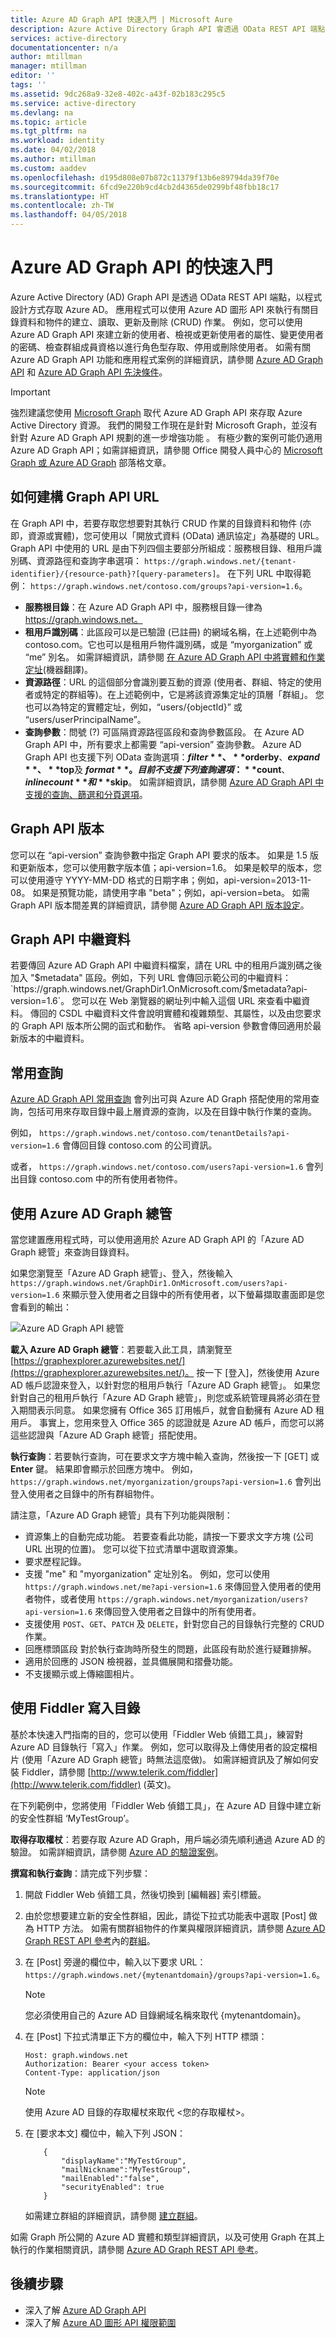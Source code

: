 ```yaml
---
title: Azure AD Graph API 快速入門 | Microsoft Aure
description: Azure Active Directory Graph API 會透過 OData REST API 端點，以程式設計方式存取 Azure AD。 應用程式可以使用 Azure AD 圖形 API 來執行有關目錄資料和物件的建立、讀取、更新及刪除 (CRUD) 作業。
services: active-directory
documentationcenter: n/a
author: mtillman
manager: mtillman
editor: ''
tags: ''
ms.assetid: 9dc268a9-32e8-402c-a43f-02b183c295c5
ms.service: active-directory
ms.devlang: na
ms.topic: article
ms.tgt_pltfrm: na
ms.workload: identity
ms.date: 04/02/2018
ms.author: mtillman
ms.custom: aaddev
ms.openlocfilehash: d195d808e07b872c11379f13b6e89794da39f70e
ms.sourcegitcommit: 6fcd9e220b9cd4cb2d4365de0299bf48fbb18c17
ms.translationtype: HT
ms.contentlocale: zh-TW
ms.lasthandoff: 04/05/2018
---
```

# <a name="quickstart-for-the-azure-ad-graph-api"></a>Azure AD Graph API 的快速入門
Azure Active Directory (AD) Graph API 是透過 OData REST API 端點，以程式設計方式存取 Azure AD。 應用程式可以使用 Azure AD 圖形 API 來執行有關目錄資料和物件的建立、讀取、更新及刪除 (CRUD) 作業。 例如，您可以使用 Azure AD Graph API 來建立新的使用者、檢視或更新使用者的屬性、變更使用者的密碼、檢查群組成員資格以進行角色型存取、停用或刪除使用者。 如需有關 Azure AD Graph API 功能和應用程式案例的詳細資訊，請參閱 [Azure AD Graph API](https://msdn.microsoft.com/Library/Azure/Ad/Graph/api/api-catalog) 和 [Azure AD Graph API 先決條件](https://msdn.microsoft.com/library/hh974476.aspx)。 

> [!IMPORTANT]
> 強烈建議您使用 [Microsoft Graph](https://developer.microsoft.com/graph) 取代 Azure AD Graph API 來存取 Azure Active Directory 資源。 我們的開發工作現在是針對 Microsoft Graph，並沒有針對 Azure AD Graph API 規劃的進一步增強功能 。 有極少數的案例可能仍適用 Azure AD Graph API；如需詳細資訊，請參閱 Office 開發人員中心的 [Microsoft Graph 或 Azure AD Graph](https://dev.office.com/blogs/microsoft-graph-or-azure-ad-graph) 部落格文章。
> 
> 

## <a name="how-to-construct-a-graph-api-url"></a>如何建構 Graph API URL
在 Graph API 中，若要存取您想要對其執行 CRUD 作業的目錄資料和物件 (亦即，資源或實體)，您可使用以「開放式資料 (OData) 通訊協定」為基礎的 URL。 Graph API 中使用的 URL 是由下列四個主要部分所組成：服務根目錄、租用戶識別碼、資源路徑和查詢字串選項： `https://graph.windows.net/{tenant-identifier}/{resource-path}?[query-parameters]`。 在下列 URL 中取得範例： `https://graph.windows.net/contoso.com/groups?api-version=1.6`。

* **服務根目錄**：在 Azure AD Graph API 中，服務根目錄一律為 https://graph.windows.net。
* **租用戶識別碼**：此區段可以是已驗證 (已註冊) 的網域名稱，在上述範例中為 contoso.com。它也可以是租用戶物件識別碼，或是 “myorganization” 或 “me” 別名。 如需詳細資訊，請參閱 [在 Azure AD Graph API 中將實體和作業定址](https://msdn.microsoft.com/Library/Azure/Ad/Graph/howto/azure-ad-graph-api-operations-overview)(機器翻譯\)。
* **資源路徑**：URL 的這個部分會識別要互動的資源 (使用者、群組、特定的使用者或特定的群組等)。在上述範例中，它是將該資源集定址的頂層「群組」。 您也可以為特定的實體定址，例如，“users/{objectId}” 或 “users/userPrincipalName”。
* **查詢參數**：問號 (?) 可區隔資源路徑區段和查詢參數區段。 在 Azure AD Graph API 中，所有要求上都需要 “api-version” 查詢參數。 Azure AD Graph API 也支援下列 OData 查詢選項：**$filter**、**$orderby**、**$expand**、**$top**及 **$format**。 目前不支援下列查詢選項：**$count**、**$inlinecount** 和 **$skip**。 如需詳細資訊，請參閱 [Azure AD Graph API 中支援的查詢、篩選和分頁選項](https://msdn.microsoft.com/Library/Azure/Ad/Graph/howto/azure-ad-graph-api-supported-queries-filters-and-paging-options)。

## <a name="graph-api-versions"></a>Graph API 版本
您可以在 “api-version” 查詢參數中指定 Graph API 要求的版本。 如果是 1.5 版和更新版本，您可以使用數字版本值；api-version=1.6。 如果是較早的版本，您可以使用遵守 YYYY-MM-DD 格式的日期字串；例如，api-version=2013-11-08。 如果是預覽功能，請使用字串 "beta"；例如，api-version=beta。 如需 Graph API 版本間差異的詳細資訊，請參閱 [Azure AD Graph API 版本設定](https://msdn.microsoft.com/Library/Azure/Ad/Graph/howto/azure-ad-graph-api-versioning)。

## <a name="graph-api-metadata"></a>Graph API 中繼資料
若要傳回 Azure AD Graph API 中繼資料檔案，請在 URL 中的租用戶識別碼之後加入 "$metadata" 區段。例如，下列 URL 會傳回示範公司的中繼資料：`https://graph.windows.net/GraphDir1.OnMicrosoft.com/$metadata?api-version=1.6`。 您可以在 Web 瀏覽器的網址列中輸入這個 URL 來查看中繼資料。 傳回的 CSDL 中繼資料文件會說明實體和複雜類型、其屬性，以及由您要求的 Graph API 版本所公開的函式和動作。 省略 api-version 參數會傳回適用於最新版本的中繼資料。

## <a name="common-queries"></a>常用查詢
[Azure AD Graph API 常用查詢](https://msdn.microsoft.com/Library/Azure/Ad/Graph/howto/azure-ad-graph-api-supported-queries-filters-and-paging-options#CommonQueries) 會列出可與 Azure AD Graph 搭配使用的常用查詢，包括可用來存取目錄中最上層資源的查詢，以及在目錄中執行作業的查詢。

例如， `https://graph.windows.net/contoso.com/tenantDetails?api-version=1.6` 會傳回目錄 contoso.com 的公司資訊。

或者， `https://graph.windows.net/contoso.com/users?api-version=1.6` 會列出目錄 contoso.com 中的所有使用者物件。

## <a name="using-the-azure-ad-graph-explorer"></a>使用 Azure AD Graph 總管
當您建置應用程式時，可以使用適用於 Azure AD Graph API 的「Azure AD Graph 總管」來查詢目錄資料。

如果您瀏覽至「Azure AD Graph 總管」、登入，然後輸入 `https://graph.windows.net/GraphDir1.OnMicrosoft.com/users?api-version=1.6` 來顯示登入使用者之目錄中的所有使用者，以下螢幕擷取畫面即是您會看到的輸出：

![Azure AD Graph API 總管](./media/active-directory-graph-api-quickstart/graph_explorer.png)

**載入 Azure AD Graph 總管**：若要載入此工具，請瀏覽至 [https://graphexplorer.azurewebsites.net/](https://graphexplorer.azurewebsites.net/)。 按一下 [登入]，然後使用 Azure AD 帳戶認證來登入，以針對您的租用戶執行「Azure AD Graph 總管」。 如果您針對自己的租用戶執行「Azure AD Graph 總管」，則您或系統管理員將必須在登入期間表示同意。 如果您擁有 Office 365 訂用帳戶，就會自動擁有 Azure AD 租用戶。 事實上，您用來登入 Office 365 的認證就是 Azure AD 帳戶，而您可以將這些認證與「Azure AD Graph 總管」搭配使用。

**執行查詢**：若要執行查詢，可在要求文字方塊中輸入查詢，然後按一下 [GET] 或 **Enter** 鍵。 結果即會顯示於回應方塊中。 例如，`https://graph.windows.net/myorganization/groups?api-version=1.6` 會列出登入使用者之目錄中的所有群組物件。

請注意，「Azure AD Graph 總管」具有下列功能與限制：

* 資源集上的自動完成功能。 若要查看此功能，請按一下要求文字方塊 (公司 URL 出現的位置)。 您可以從下拉式清單中選取資源集。
* 要求歷程記錄。
* 支援 "me" 和 "myorganization" 定址別名。 例如，您可以使用 `https://graph.windows.net/me?api-version=1.6` 來傳回登入使用者的使用者物件，或者使用 `https://graph.windows.net/myorganization/users?api-version=1.6` 來傳回登入使用者之目錄中的所有使用者。
* 支援使用 `POST`、`GET`、`PATCH` 及 `DELETE`，針對您自己的目錄執行完整的 CRUD 作業。
* 回應標頭區段 對於執行查詢時所發生的問題，此區段有助於進行疑難排解。
* 適用於回應的 JSON 檢視器，並具備展開和摺疊功能。
* 不支援顯示或上傳縮圖相片。

## <a name="using-fiddler-to-write-to-the-directory"></a>使用 Fiddler 寫入目錄
基於本快速入門指南的目的，您可以使用「Fiddler Web 偵錯工具」，練習對 Azure AD 目錄執行「寫入」作業。 例如，您可以取得及上傳使用者的設定檔相片 (使用「Azure AD Graph 總管」時無法這麼做)。 如需詳細資訊及了解如何安裝 Fiddler，請參閱 [http://www.telerik.com/fiddler](http://www.telerik.com/fiddler) \(英文\)。

在下列範例中，您將使用「Fiddler Web 偵錯工具」，在 Azure AD 目錄中建立新的安全性群組 ‘MyTestGroup’。

**取得存取權杖**：若要存取 Azure AD Graph，用戶端必須先順利通過 Azure AD 的驗證。 如需詳細資訊，請參閱 [Azure AD 的驗證案例](active-directory-authentication-scenarios.md)。

**撰寫和執行查詢**：請完成下列步驟：

1. 開啟 Fiddler Web 偵錯工具，然後切換到 [編輯器]  索引標籤。
2. 由於您想要建立新的安全性群組，因此，請從下拉式功能表中選取 [Post]  做為 HTTP 方法。 如需有關群組物件的作業與權限詳細資訊，請參閱 [Azure AD Graph REST API 參考](https://msdn.microsoft.com/Library/Azure/Ad/Graph/api/api-catalog)內的[群組](https://msdn.microsoft.com/Library/Azure/Ad/Graph/api/entity-and-complex-type-reference#group-entity)。
3. 在 [Post] 旁邊的欄位中，輸入以下要求 URL：`https://graph.windows.net/{mytenantdomain}/groups?api-version=1.6`。
   
   > [!NOTE]
   > 您必須使用自己的 Azure AD 目錄網域名稱來取代 {mytenantdomain}。
   > 
   > 
4. 在 [Post] 下拉式清單正下方的欄位中，輸入下列 HTTP 標頭：
   
    ```
   Host: graph.windows.net
   Authorization: Bearer <your access token>
   Content-Type: application/json
   ```
   
   > [!NOTE]
   > 使用 Azure AD 目錄的存取權杖來取代 &lt;您的存取權杖&gt;。
   > 
   > 
5. 在 [要求本文]  欄位中，輸入下列 JSON：
   
    ```
        {
            "displayName":"MyTestGroup",
            "mailNickname":"MyTestGroup",
            "mailEnabled":"false",
            "securityEnabled": true
        }
   ```
   
    如需建立群組的詳細資訊，請參閱 [建立群組](https://msdn.microsoft.com/Library/Azure/Ad/Graph/api/groups-operations#CreateGroup)。

如需 Graph 所公開的 Azure AD 實體和類型詳細資訊，以及可使用 Graph 在其上執行的作業相關資訊，請參閱 [Azure AD Graph REST API 參考](https://msdn.microsoft.com/Library/Azure/Ad/Graph/api/api-catalog)。

## <a name="next-steps"></a>後續步驟
* 深入了解 [Azure AD Graph API](https://msdn.microsoft.com/Library/Azure/Ad/Graph/api/api-catalog)
* 深入了解 [Azure AD 圖形 API 權限範圍](https://msdn.microsoft.com/Library/Azure/Ad/Graph/howto/azure-ad-graph-api-permission-scopes)

